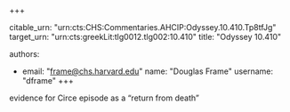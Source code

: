 +++


citable_urn: "urn:cts:CHS:Commentaries.AHCIP:Odyssey.10.410.Tp8tfJg"
target_urn: "urn:cts:greekLit:tlg0012.tlg002:10.410"
title: "Odyssey 10.410"

authors:
- email: "frame@chs.harvard.edu"
  name: "Douglas Frame"
  username: "dframe"
+++

<p>evidence for Circe episode as a “return from death”</p>